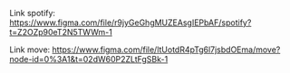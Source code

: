 Link spotify: https://www.figma.com/file/r9jyGeGhgMUZEAsgIEPbAF/spotify?t=Z2OZp90eT2N5TWWm-1

Link move: https://www.figma.com/file/ltUotdR4pTg6l7jsbdOEma/move?node-id=0%3A1&t=02dW60P2ZLtFgSBk-1
